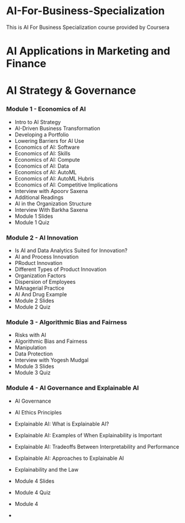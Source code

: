 # AI-For-Business-Specialization
This is AI For Business Specialization course provided by Coursera


# AI Applications in Marketing and Finance


# AI Strategy & Governance 
### Module 1 - Economics of AI 
- Intro to AI Strategy
- AI-Driven Business Transformation
- Developing a Portfolio
- Lowering Barriers for AI Use
- Economics of AI: Software
- Economics of AI: Skills
- Economics of AI: Compute
- Economics of AI: Data
- Economics of AI: AutoML
- Economics of AI: AutoML Hubris
- Economics of AI: Competitive Implications
- Interview with Apoorv Saxena
- Additional Readings
- AI in the Organization Structure
- Interview With Barkha Saxena
- Module 1 Slides
- Module 1 Quiz

### Module 2 - AI Innovation 
- Is AI and Data Analytics Suited for Innovation?
- AI and Process Innovation
- PRoduct Innovation
- Different Types of Product Innovation
- Organization Factors
- Dispersion of Employees
- MAnagerial Practice
- AI And Drug Example
- Module 2 Slides
- Module 2 Quiz

### Module 3 - Algorithmic Bias and Fairness
- Risks with AI
- Algorithmic Bias and Fairness
- Manipulation
- Data Protection
- Interview with Yogesh Mudgal
- Module 3 Slides
- Module 3 Quiz

### Module 4 - AI Governance and Explainable AI 
- AI Governance
- AI Ethics Principles
- Explainable AI: What is Explainable AI?
- Explainable AI: Examples of When Explainability is Important
- Explainable AI: Tradeoffs Between Interpretability and Performance
- Explainable AI: Approaches to Explainable AI
- Explainability and the Law
- Module 4 Slides
- Module 4 Quiz
- Module 4

- 
